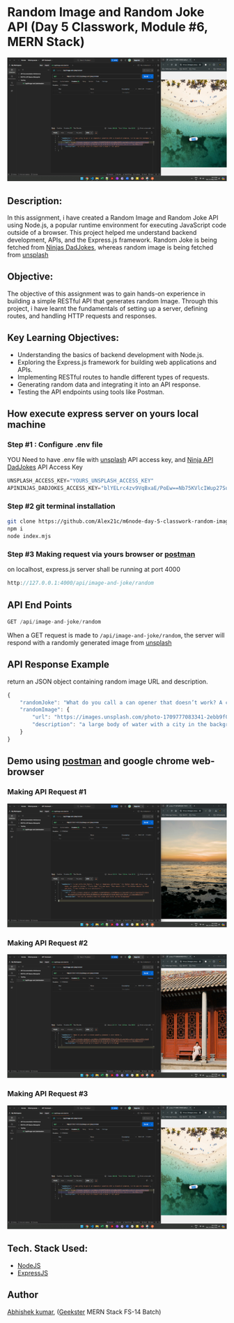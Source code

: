 # Random Image and Random Joke API (Day 5 Classwork, Module #6, MERN Stack)
![](thumbnail.png)

## Description:
In this assignment, i have created a Random Image and Random Joke API using Node.js, a popular runtime environment for executing JavaScript code outside of a browser. This project helped me understand backend development, APIs, and the Express.js framework. Random Joke is being fetched from [Ninjas DadJokes](https://api-ninjas.com/api/dadjokes), whereas random image is being fetched from [unsplash](https://unsplash.com/) 

## Objective:
The objective of this assignment was to gain hands-on experience in building a simple RESTful API that generates random Image. Through this project, i have learnt the fundamentals of setting up a server, defining routes, and handling HTTP requests and responses.

## Key Learning Objectives:
+ Understanding the basics of backend development with Node.js.
+ Exploring the Express.js framework for building web applications and APIs.
+ Implementing RESTful routes to handle different types of requests.
+ Generating random data and integrating it into an API response.
+ Testing the API endpoints using tools like Postman.


## How execute express server on yours local machine
### Step #1 : Configure .env file 
YOU Need to have .env file with [unsplash](https://unsplash.com/) API access key, and [Ninja API DadJokes](https://api-ninjas.com/api/dadjokes) API Access Key

```javascript
UNSPLASH_ACCESS_KEY="YOURS_UNSPLASH_ACCESS_KEY"
APININJAS_DADJOKES_ACCESS_KEY="blYELrc4zv9VqBxaE/PoEw==Nb75KVlcIWup27Su"
```
### Step #2 git terminal installation
```bash
git clone https://github.com/Alex21c/m6node-day-5-classwork-random-image-and-random-jokeapi.git
npm i
node index.mjs
```

### Step #3 Making request via yours browser or [postman](https://www.postman.com/)
on localhost, express.js server shall be running at port 4000
```javascript
http://127.0.0.1:4000/api/image-and-joke/random
```

## API End Points
```javascript
GET /api/image-and-joke/random
```
When a GET request is made to ```/api/image-and-joke/random```, the server will respond with a randomly generated image from [unsplash](https://unsplash.com/)

## API Response Example
return an JSON object containing random image URL and description.
```javascript
{
    "randomJoke": "What do you call a can opener that doesn’t work? A can’t opener!",
    "randomImage": {
        "url": "https://images.unsplash.com/photo-1709777083341-2ebb9f0772cc?crop=entropy&cs=tinysrgb&fit=max&fm=jpg&ixid=M3w1NTc5NTR8MHwxfHJhbmRvbXx8fHx8fHx8fDE3MTU1OTA5NTd8&ixlib=rb-4.0.3&q=80&w=1080",
        "description": "a large body of water with a city in the background"
    }
}
```

## Demo using [postman](https://www.postman.com/) and google chrome web-browser
### Making API Request #1
![](Screenshots/output1.png)
### Making API Request #2
![](Screenshots/output2.png)
### Making API Request #3
![](Screenshots/output3.png)


## Tech. Stack Used:
+ [NodeJS](https://nodejs.org/en/)
+ [ExpressJS](https://expressjs.com/)
 
## Author
[Abhishek kumar](https://www.linkedin.com/in/alex21c/), ([Geekster](https://geekster.in/) MERN Stack FS-14 Batch)




  
  




















